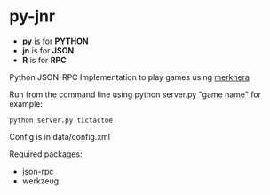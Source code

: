 # py-jnr

* **py** is for **PYTHON**
* **jn** is for **JSON**
* **R** is for **RPC**

Python JSON-RPC Implementation to play games using [merknera](https://github.com/mleonard87/merknera)

Run from the command line using python server.py "game name" for example:

`python server.py tictactoe`

Config is in data/config.xml

Required packages:

* json-rpc
* werkzeug
